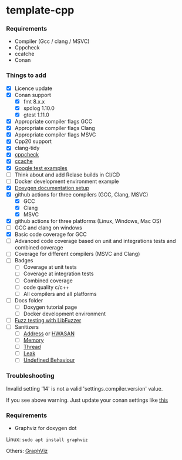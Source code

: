 # template-cpp

### Requirements
- Compiler (Gcc / clang / MSVC)
- Cppcheck
- ccatche
- Conan

### Things to add
- [x] Licence update
- [x] Conan support
    - [x] fmt 8.x.x
    - [x] spdlog 1.10.0
    - [x] gtest 1.11.0
- [x] Appropriate compiler flags GCC 
- [x] Appropriate compiler flags Clang
- [x] Appropriate compiler flags MSVC
- [x] Cpp20 support
- [x] clang-tidy
- [x] [cppcheck](https://cppcheck.sourceforge.io/)
- [x] [ccache](https://ccache.dev/)
- [x] [Google test examples](https://google.github.io/googletest/)
- [ ] Think about and add Relase builds in CI/CD
- [ ] Docker development environment example
- [x] [Doxygen documentation setup](https://www.doxygen.nl/index.html)
- [x] github actions for three compilers (GCC, Clang, MSVC)
  - [x] GCC
  - [x] Clang
  - [x] MSVC
- [x] github actions for three platforms (Linux, Windows, Mac OS)
- [ ] GCC and clang on windows
- [x] Basic code coverage for GCC 
- [ ] Advanced code coverage based on unit and integrations tests and combined coverage
- [ ] Coverage for different compilers (MSVC and Clang)
- [ ] Badges
    - [ ] Coverage at unit tests
    - [ ] Coverage at integration tests
    - [ ] Combined coverage
    - [ ] code quality c/c++
    - [ ] All compilers and all platforms
- [ ] Docs folder
  - [ ] Doxygen tutorial page
  - [ ] Docker development environment
- [ ] [Fuzz testing with LibFuzzer](https://llvm.org/docs/LibFuzzer.html)
- [ ] Sanitizers
    - [ ] [Address](https://github.com/google/sanitizers/wiki/AddressSanitizer) or [HWASAN](https://clang.llvm.org/docs/HardwareAssistedAddressSanitizerDesign.html)
    - [ ] [Memory](https://github.com/google/sanitizers/wiki/MemorySanitizer)
    - [ ] [Thread](https://github.com/google/sanitizers/wiki/ThreadSanitizerCppManual)
    - [ ] [Leak](https://github.com/google/sanitizers/wiki/AddressSanitizerLeakSanitizer)
    - [ ] [Undefined Behaviour](https://clang.llvm.org/docs/UndefinedBehaviorSanitizer.html)

### Troubleshooting

Invalid setting '14' is not a valid 'settings.compiler.version' value.

If you see above warning. Just update your conan settings like [this](https://docs.conan.io/en/1.36/extending/custom_settings.html#custom-settings)

### Requirements

- Graphviz for doxygen dot

Linux: 
`sudo apt install graphviz`

Others:
[GraphViz](https://www.graphviz.org/download/)
